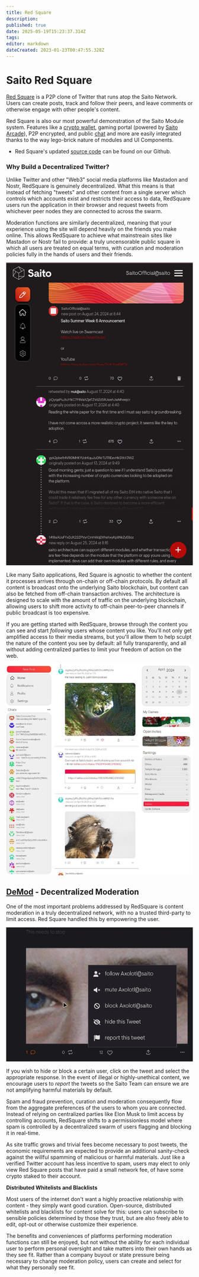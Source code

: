 ```yaml
---
title: Red Square
description: 
published: true
date: 2025-05-19T15:23:37.314Z
tags: 
editor: markdown
dateCreated: 2023-01-23T00:47:55.328Z
---
```


# Saito Red Square
  
[Red Square](https://saito.io/redsquare/) is a P2P clone of Twitter that runs atop the Saito Network. Users can create posts, track and follow their peers, and leave comments or otherwise engage with other people's content.

<!--In addition to Twitter-like functionality, [Red Square](/tech/applications/redsquare) includes a real-time chat functions (powered by Saito Chat), gaming portal (powered by Saito Arcade) and other gaming features like leaderboards. These demonstrate the power of Saito Modules to not only provide features, but add UI Components to other elements.-->

Red Square is also our most powerful demonstration of the Saito Module system. Features like a [crypto wallet](tech/applications/wallet), gaming portal (powered by [Saito Arcade](/tech/applications/arcade)), P2P encrypted, and public [chat](tech/applications/chat) and more are easily integrated thanks to the way lego-brick nature of modules and UI Components.


- Red Square's updated [source code](https://github.com/SaitoTech/saito-lite-rust/tree/master/mods/redsquare) can be found on our Github.


### Why Build a Decentralized Twitter?

Unlike Twitter and other "Web3" social media platforms like Mastadon and Nostr, RedSquare is genuinely decentralized. What this means is that instead of fetching "tweets" and other content from a single server which controls which accounts exist and restricts their access to data, RedSquare users run the application in their browser and request tweets from whichever peer nodes they are connected to across the swarm.

Moderation functions are similarly decentralized, meaning that your experience using the site will depend heavily on the friends you make online. This allows RedSquare to achieve what mainstreain sites like Mastadon or Nostr fail to provide: a truly uncensorable public square in which all users are treated on equal terms, with curation and moderation policies fully in the hands of users and their friends.

![rs-mobile-dark.png](/rs-mobile-dark.png)

 
 <!--
<br><img src="/redsquare.png" alt="Screenshot of Red Square app: typing a reply with an emote to an image gallery post. Notification and home menus, chats, game invites, leaderboards, calender and more can be seen in the background.">
<br>
-->

Like many Saito applications, Red Square is agnostic to whether the content it processes arrives through on-chain or off-chain protocols. By default all content is broadcast onto the underlying Saito blockchain, but content can also be fetched from off-chain transaction archives. The architecture is designed to scale with the amount of traffic on the underlying blockchain, allowing users to shift more activity to off-chain peer-to-peer channels if public broadcast is too expensive.
    
If you are getting started with RedSquare, browse through the content you can see and start *following* users whose content you like. You'll not only get amplified access to their media streams, but you'll allow them to help sculpt the nature of the content you see by default: all fully transparently, and all without adding centralized parties to limit your freedom of action on the web.

![red-square-feed.jpg](/red-square-feed.jpg)

## [DeMod](https://saito.tech/saito-modtools-decentralized-moderation/) - Decentralized Moderation

One of the most important problems addressed by RedSquare is content moderation in a truly decentralized network, with no a trusted third-party to limit access. Red Square handled this by empowering the user.
  
![self-moderate.jpg](/self-moderate.jpg) 

If you wish to hide or block a certain user, click on the tweet and select the appropriate response. In the event of illegal or highly-unethical content, we encourage users to *report* the tweets so the Saito Team can ensure we are not amplifying harmful materials by default.

Spam and fraud prevention, curation and moderation consequently flow from the aggregate preferences of the users to whom you are connected. Instead of relying on centralized parties like Elon Musk to limit access by controlling accounts, RedSquare shifts to a permissionless model where spam is controlled by a decentralized swarm of users flagging and blocking it in real-time.

As site traffic grows and trivial fees become necessary to post tweets, the economic requirements are expected to provide an additional sanity-check against the willful spamming of malicious or harmful materials. Just like a verified Twitter account has less incentive to spam, users may elect to only view Red Square posts that have paid a small network fee, of have some crypto staked to their account.

**Distributed Whitelists and Blacklists**

Most users of the internet don't want a highly proactive relationship with content - they simply want good curation. Open-source, distributed whitelists and blacklists for content solve for this: users can subscribe to sensible policies determined by those they trust, but are also freely able to edit, opt-out or otherwise customize their experience.

The benefits and conveniences of platforms performing moderation functions can still be enjoyed, but not without the ability for each individual user to perform personal oversight and take matters into their own hands as they see fit. Rather than a company buyout or state pressure being necessary to change moderation policy, users can create and select for what they personally see fit.
